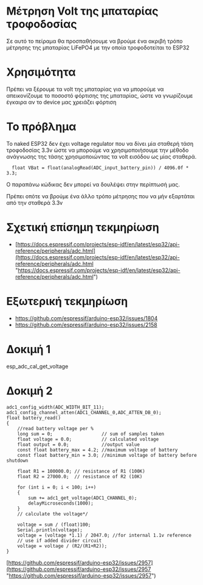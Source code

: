 # Μέτρηση Volt της μπαταρίας τροφοδοσίας
Σε αυτό το πείραμα θα προσπαθήσουμε να βρούμε ένα ακριβή τρόπο μέτρησης της μπαταρίας LiFePO4 με την οποία τροφοδοτείται το ESP32

# Χρησιμότητα
Πρέπει να ξέρουμε τα volt της μπαταρίας για να μπορούμε να απεικονίζουμε το ποσοστό φόρτισης της μπαταρίας, ώστε να γνωρίζουμε έγκαιρα αν το device μας χρειάζει φόρτιση

# Το πρόβλημα
Το naked ESP32 δεν έχει voltage regulator που να δίνει μία σταθερή τάση τροφοδοσίας 3.3v ώστε να μπορούμε να χρησιμοποιήσουμε την μέθοδο ανάγνωσης της τάσης χρησιμοποιώντας τα volt εισόδου ως μίας σταθερά.

      float VBat = float(analogRead(ADC_input_battery_pin)) / 4096.0f * 3.3;  
Ο παραπάνω κώδικας δεν μπορεί να δουλέψει στην περίπτωσή μας.

Πρέπει οπότε να βρούμε ένα άλλο τρόπο μέτρησης που να μήν εξαρτάται από την σταθερά 3.3v

# Σχετική επίσημη τεκμηρίωση
- [https://docs.espressif.com/projects/esp-idf/en/latest/esp32/api-reference/peripherals/adc.html](https://docs.espressif.com/projects/esp-idf/en/latest/esp32/api-reference/peripherals/adc.html "https://docs.espressif.com/projects/esp-idf/en/latest/esp32/api-reference/peripherals/adc.html")

# Εξωτερική τεκμηρίωση
- https://github.com/espressif/arduino-esp32/issues/1804
- https://github.com/espressif/arduino-esp32/issues/2158

# Δοκιμή 1
esp_adc_cal_get_voltage

# Δοκιμή 2
    adc1_config_width(ADC_WIDTH_BIT_11);
    adc1_config_channel_atten(ADC1_CHANNEL_0,ADC_ATTEN_DB_0);
    float battery_read()
    {
        //read battery voltage per %
        long sum = 0;                  // sum of samples taken
        float voltage = 0.0;           // calculated voltage
        float output = 0.0;            //output value
        const float battery_max = 4.2; //maximum voltage of battery
        const float battery_min = 3.0; //minimum voltage of battery before shutdown
    
        float R1 = 100000.0; // resistance of R1 (100K)
        float R2 = 27000.0;  // resistance of R2 (10K)
    
        for (int i = 0; i < 100; i++)
        {
            sum += adc1_get_voltage(ADC1_CHANNEL_0);
            delayMicroseconds(1000);
        }
        // calculate the voltage*/
        
        voltage = sum / (float)100;
        Serial.println(voltage);
        voltage = (voltage *1.1) / 2047.0; //for internal 1.1v reference
        // use if added divider circuit
        voltage = voltage / (R2/(R1+R2));
    }
[https://github.com/espressif/arduino-esp32/issues/2957](https://github.com/espressif/arduino-esp32/issues/2957 "https://github.com/espressif/arduino-esp32/issues/2957")
